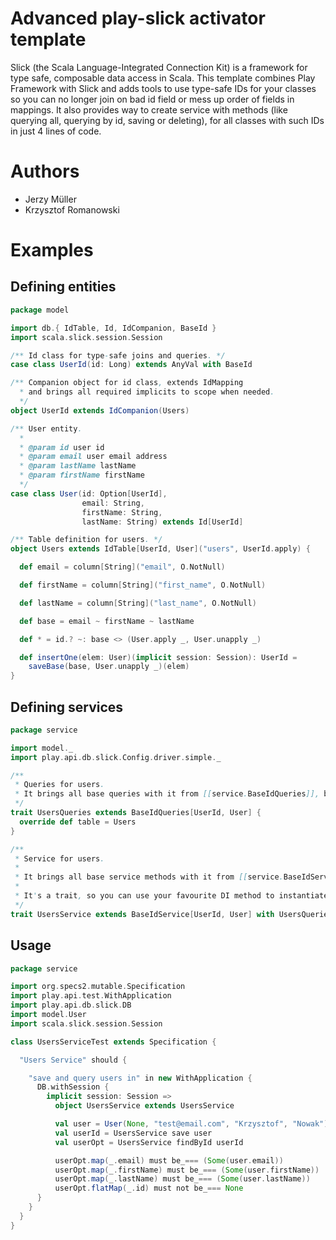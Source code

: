 Advanced play-slick activator template
======================================

Slick (the Scala Language-Integrated Connection Kit) is a framework for type safe, composable data access in Scala. This template combines Play Framework with Slick and adds tools to use type-safe IDs for your classes so you can no longer join on bad id field or mess up order of fields in mappings. It also provides way to create service with methods (like querying all, querying by id, saving or deleting), for all classes with such IDs in just 4 lines of code.

Authors
=======

* Jerzy Müller
* Krzysztof Romanowski

Examples
========

Defining entities
-----------------

```scala
package model

import db.{ IdTable, Id, IdCompanion, BaseId }
import scala.slick.session.Session

/** Id class for type-safe joins and queries. */
case class UserId(id: Long) extends AnyVal with BaseId

/** Companion object for id class, extends IdMapping
  * and brings all required implicits to scope when needed.
  */
object UserId extends IdCompanion(Users)

/** User entity.
  *
  * @param id user id
  * @param email user email address
  * @param lastName lastName
  * @param firstName firstName
  */
case class User(id: Option[UserId],
                email: String,
                firstName: String,
                lastName: String) extends Id[UserId]

/** Table definition for users. */
object Users extends IdTable[UserId, User]("users", UserId.apply) {

  def email = column[String]("email", O.NotNull)

  def firstName = column[String]("first_name", O.NotNull)

  def lastName = column[String]("last_name", O.NotNull)

  def base = email ~ firstName ~ lastName

  def * = id.? ~: base <> (User.apply _, User.unapply _)

  def insertOne(elem: User)(implicit session: Session): UserId =
    saveBase(base, User.unapply _)(elem)
}
```

Defining services
-----------------

```scala
package service

import model._
import play.api.db.slick.Config.driver.simple._

/**
 * Queries for users.
 * It brings all base queries with it from [[service.BaseIdQueries]], but you can add yours as well.
 */
trait UsersQueries extends BaseIdQueries[UserId, User] {
  override def table = Users
}

/**
 * Service for users.
 *
 * It brings all base service methods with it from [[service.BaseIdService]], but you can add yours as well.
 *
 * It's a trait, so you can use your favourite DI method to instantiate/mix it to your application.
 */
trait UsersService extends BaseIdService[UserId, User] with UsersQueries
```

Usage
-----

```scala
package service

import org.specs2.mutable.Specification
import play.api.test.WithApplication
import play.api.db.slick.DB
import model.User
import scala.slick.session.Session

class UsersServiceTest extends Specification {

  "Users Service" should {

    "save and query users in" in new WithApplication {
      DB.withSession {
        implicit session: Session =>
          object UsersService extends UsersService

          val user = User(None, "test@email.com", "Krzysztof", "Nowak")
          val userId = UsersService save user
          val userOpt = UsersService findById userId

          userOpt.map(_.email) must be_=== (Some(user.email))
          userOpt.map(_.firstName) must be_=== (Some(user.firstName))
          userOpt.map(_.lastName) must be_=== (Some(user.lastName))
          userOpt.flatMap(_.id) must not be_=== None
      }
    }
  }
}
```
